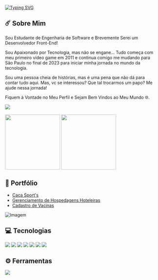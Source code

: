 
<a href="https://git.io/typing-svg"><img src="https://readme-typing-svg.demolab.com?font=Fira+Code&weight=500&pause=1000&color=770CF7&width=435&lines=Ol%C3%A1+Terr%C3%A1queos%2C+Me+Chamo+Nic!" alt="Typing SVG" /></a>

## ☄️ Sobre Mim 
  <div>
  <p> Sou Estudante de Engenharia de Software e Brevemente Serei um Desenvolvedor Front-End! </p>
</div>

Sou Apaixonado por Tecnologia, mas não se engane... Tudo começa com meu primeiro vídeo game em 2011 e continua comigo me mudando para São Paulo no final de 2023 para iniciar minha jornada no mundo da tecnologia. 

Sou uma pessoa cheia de histórias, mas é uma pena que não dá para contar tudo aqui. Mas, vc se interessou? Que tal trocarmos um papo? Me ajude nessa jornada! 

Fiquem à Vontade no Meu Perfil e Sejam Bem Vindos ao Meu Mundo 🌐. <br>

<div>
 <a href="https://www.linkedin.com/in/nicolas-ryan-70b6b522b/target="_blank"><img src="https://img.shields.io/badge/-LinkedIn-%230077B5?style=for-the-badge&logo=linkedin&logoColor=white" target="_blank"></a>
</div>

<br/>
<div>
  <a href="https://github.com/Nic0987"></a>
  <img height="180em" src="https://github-readme-stats.vercel.app/api?username=nic0987&show_icons=true&theme=midnight-purple&include_all_commits=true&count_private=true"/>
  <img height="180em" src="https://github-readme-stats.vercel.app/api/top-langs/?username=nic0987&layout=compact&langs_count=7&theme=midnight-purple"/>
</div>


## 📂 Portfólio
- [Caca Sport's](https://github.com/Nic0987/CacaSports)
- [Gerenciamento de Hospedagens Hoteleiras](https://github.com/Nic0987/gerenciamento-de-hospedagens-hoteleiras)
- [Cadastro de Vacinas](https://github.com/Nic0987/CadastrodeVacinas)
  
<p align="left">
  <img align="center" src="https://miro.medium.com/v2/resize:fit:1100/format:webp/0*eIhVp0KXrXSSHORN.gif" alt="Imagem">
</p>

## 💻 Tecnologias 
<div>
  <img src="https://img.shields.io/badge/HTML5-E34F26?style=for-the-badge&logo=html5&logoColor=white"></a>
  <img src="https://img.shields.io/badge/CSS3-1572B6?style=for-the-badge&logo=css3&logoColor=white"></a>
  <img src="https://img.shields.io/badge/Bootstrap-563D7C?style=for-the-badge&logo=bootstrap&logoColor=white"></a>
  <img src="https://img.shields.io/badge/JavaScript-F7DF1E?style=for-the-badge&logo=javascript&logoColor=black"></a>
  <img src="https://img.shields.io/badge/Vue.js-35495E?style=for-the-badge&logo=vue.js&logoColor=4FC08D"></a>
  <img src="https://img.shields.io/badge/C-00599C?style=for-the-badge&logo=c&logoColor=white"></a>
  <img src="https://img.shields.io/badge/MySQL-00000F?style=for-the-badge&logo=mysql&logoColor=white"></a>
</div>

## ⚙️ Ferramentas
<div>
<img src="https://skillicons.dev/icons?i=windows,github,vscode,notion,figma"><a/>
</div>

 

